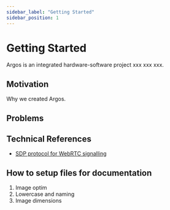 ```yaml
---
sidebar_label: "Getting Started"
sidebar_position: 1
---
```


# Getting Started

Argos is an integrated hardware-software project xxx xxx xxx.

## Motivation

Why we created Argos.

## Problems

## Technical References

- [SDP protocol for WebRTC signalling](https://datatracker.ietf.org/doc/html/draft-nandakumar-rtcweb-sdp-08)

## How to setup files for documentation

1. Image optim
2. Lowercase and naming
3. Image dimensions
